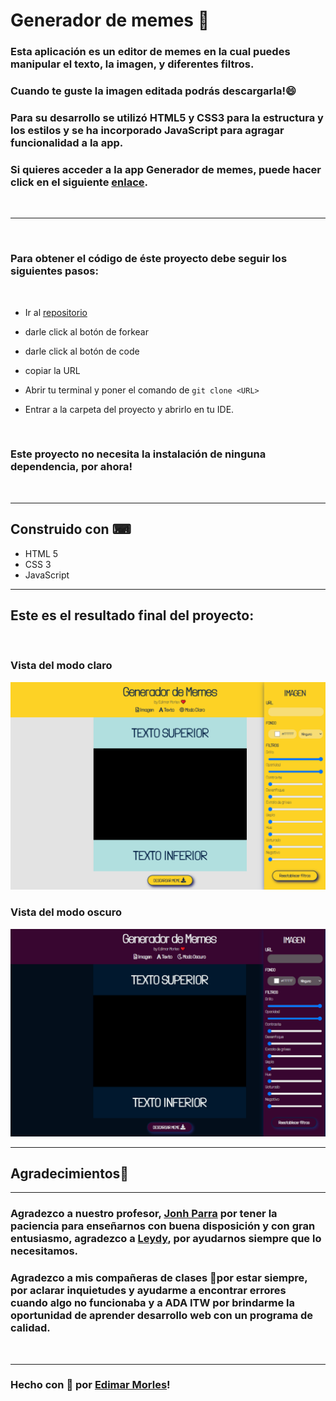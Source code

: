 # Generador de memes 📱

  ### Esta aplicación es un editor de memes  en la cual puedes manipular el texto, la imagen, y diferentes filtros.
  ### Cuando te guste la imagen editada podrás descargarla!😄

  ### Para su desarrollo se utilizó HTML5 y CSS3 para la estructura y los estilos y se ha incorporado JavaScript para agragar funcionalidad a la app.

  ### Si quieres acceder a la app Generador de memes, puede hacer click en el siguiente [enlace](https://edimar-m.github.io/Generador-de-memes/.).

  <br>

  ***
  <br>
  

  ### Para obtener el código de éste proyecto debe seguir los siguientes pasos:
  <br>

  - Ir al [repositorio](https://github.com/edimar-m/Generador-de-memes)

  - darle click al botón de forkear
  - darle click al botón de code
  - copiar la URL
  - Abrir tu terminal y poner el comando de ```git clone <URL>```
  - Entrar a la carpeta del proyecto y abrirlo en tu IDE.
  <br>

### Este proyecto no necesita la instalación de ninguna dependencia, por ahora!
<br>

***
## Construido con ⌨

- HTML 5
- CSS 3
- JavaScript

***
## Este es el resultado final del proyecto:
<br>

### Vista del modo claro
![images](images\screencapture-proyecto-generador-de-memes-claro.png)

### Vista del modo oscuro
![images](images\screencapture-proyecto-generador-de-memes-oscuro.png)

***
## Agradecimientos🙌
***
### Agradezco a nuestro profesor, [Jonh Parra](https://github.com/Jonhks) por tener la paciencia para enseñarnos con buena disposición y con gran entusiasmo, agradezco a [Leydy](https://github.com/leydyk93/),  por ayudarnos siempre que lo necesitamos.

### Agradezco a mis compañeras de clases 💜por estar siempre, por aclarar inquietudes y ayudarme a encontrar errores cuando algo no funcionaba y a ADA ITW por brindarme la oportunidad de aprender desarrollo web con un programa de calidad.

<br>

***
### Hecho con 🧡 por [Edimar Morles](https://github.com/edimar-m)!
  
